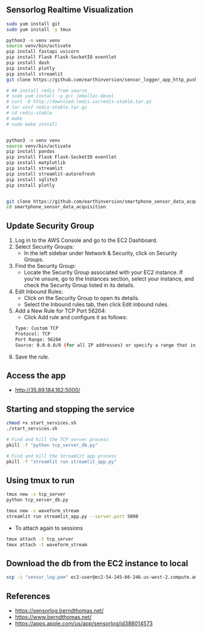 ## Sensorlog Realtime Visualization

```bash
sudo yum install git
sudo yum install -y tmux

python3 -m venv venv
source venv/bin/activate
pip install fastapi uvicorn
pip install Flask Flask-SocketIO eventlet
pip install dash
pip install plotly
pip install streamlit
git clone https://github.com/earthinversion/sensor_logger_app_http_push_server.git

# ## install redis from source
# sudo yum install -y gcc jemalloc-devel
# curl -O http://download.redis.io/redis-stable.tar.gz
# tar xzvf redis-stable.tar.gz
# cd redis-stable
# make
# sudo make install


python3 -m venv venv
source venv/bin/activate
pip install pandas
pip install Flask Flask-SocketIO eventlet
pip install matplotlib
pip install streamlit
pip install streamlit-autorefresh
pip install sqlite3
pip install plotly


git clone https://github.com/earthinversion/smartphone_sensor_data_acquisition.git
cd smartphone_sensor_data_acquisition

```


## Update Security Group
1. Log in to the AWS Console and go to the EC2 Dashboard.
1. Select Security Groups:
    - In the left sidebar under Network & Security, click on Security Groups.
1. Find the Security Group:
    - Locate the Security Group associated with your EC2 instance. If you're unsure, go to the Instances section, select your instance, and check the Security Group listed in its details.
1. Edit Inbound Rules:
    - Click on the Security Group to open its details.
    - Select the Inbound rules tab, then click Edit inbound rules.
1. Add a New Rule for TCP Port 56204:
    - Click Add rule and configure it as follows:
    ```bash
    Type: Custom TCP
    Protocol: TCP
    Port Range: 56204
    Source: 0.0.0.0/0 (for all IP addresses) or specify a range that includes your phone’s IP address if you want to restrict access.
    ```
1. Save the rule.


## Access the app
<!-- - http://54.245.66.246:5000/ -->
- http://35.89.184.162:5000/

## Starting and stopping the service
```bash
chmod +x start_services.sh
./start_services.sh
```

```bash
# Find and kill the TCP server process
pkill -f "python tcp_server_db.py"

# Find and kill the Streamlit app process
pkill -f "streamlit run streamlit_app.py"

```



## Using tmux to run
```bash
tmux new -s tcp_server
python tcp_server_db.py

tmux new -s waveform_stream
streamlit run streamlit_app.py --server.port 5000
```

- To attach again to sessions
```bash
tmux attach -t tcp_server
tmux attach -t waveform_stream
```

## Download the db from the EC2 instance to local
```bash
scp -i "sensor_log.pem" ec2-user@ec2-54-245-66-246.us-west-2.compute.amazonaws.com:/home/ec2-user/smartphone_sensor_data_acquisition/sensor_data.db .
```

## References
- https://sensorlog.berndthomas.net/
- https://www.berndthomas.net/
- https://apps.apple.com/us/app/sensorlog/id388014573